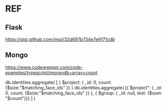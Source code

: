# REF
## Flask
https://gist.github.com/mjul/32d697b734e7e9171cdb


## Mongo

https://www.codegrepper.com/code-examples/typescript/mongodb+array+count

db.identities.aggregate( [  { $project: { _id: 0, count: {$size:"$matching_face_ids" }} }
db.identities.aggregate( [{ $project": { _id: 0, count: {$size:"$matching_face_ids" }} }, { $group: { _id: null, test: {$sum: "$count"}}} ] )
